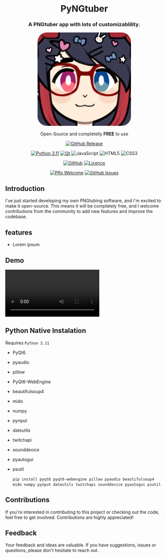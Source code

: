 <div align="center">

# PyNGtuber

### A PNGtuber app with lots of customizablility.

![hot icon](https://raw.githubusercontent.com/Gemmstone/PyNGtuber/master/docs/icon.png)

Open-Source and completelly **FREE** to use

[![GitHub Release](https://img.shields.io/github/v/release/Gemmstone/PyNGtuber?style=for-the-badge&logo=download&label=Download)](https://github.com/Gemmstone/PyNGtuber/releases/latest)

[![Python 3.11](https://img.shields.io/badge/python-3670A0?style=flat&logo=python&logoColor=ffdd54&label=3.11)](https://www.python.org/downloads/release/python-3110/)
[![Qt](https://img.shields.io/badge/Qt-%23217346.svg?style=flat&logo=Qt&logoColor=white&label=6)](https://doc.qt.io/qtforpython-6/)
![JavaScript](https://img.shields.io/badge/javascript-%23323330.svg?style=flat&logo=javascript&logoColor=%23F7DF1E)
![HTML5](https://img.shields.io/badge/html5-%23E34F26.svg?style=flat&logo=html5&logoColor=white)
![CSS3](https://img.shields.io/badge/css3-%231572B6.svg?style=flat&logo=css3&logoColor=white)

[![GitHub](https://img.shields.io/badge/GitHub-Source%20Code-grey?style=flat&logo=GitHub&logoColor=white&labelColor=grey)](https://github.com/aGemmstone/PyNGtuber)
[![Licence](https://img.shields.io/github/license/Gemmstone/PyNGtuber?style=flat)](./LICENSE)

[![PRs Welcome](https://img.shields.io/github/issues-pr/Gemmstone/PyNGtuber)](https://makeapullrequest.com)
[![GitHub Issues](https://img.shields.io/github/issues/Gemmstone/PyNGtuber)](https://github.com/Gemmstone/PyNGtuber/issues)

</div>

## Introduction

I've just started developing my own PNGtubing software, and I'm excited to make it open-source. This means it will be completely free, and I welcome contributions from the community to add new features and improve the codebase.

## features
-   Lorem ipsum

## Demo

<video src="https://github.com/Gemmstone/PyNGtuber/assets/31828821/fc5b1aa5-169c-4a53-8cef-9f7ddb45287b" controls="controls"></video>

## Python Native Instalation

Requires `Python 3.11`
- PyQt6
- pyaudio
- pillow
- PyQt6-WebEngine
- beautifulsoup4
- mido
- numpy
- pynput
- dateutils
- twitchapi
- sounddevice
- pyautogui
- psutil
  
  ```pip install pyqt6 pyqt6-webengine pillow pyaudio beautifulsoup4 mido numpy pynput dateutils twitchapi sounddevice pyautogui psutil```
  
## Contributions

If you're interested in contributing to this project or checking out the code, feel free to get involved. Contributions are highly appreciated!

## Feedback

Your feedback and ideas are valuable. If you have suggestions, issues or questions, please don't hesitate to reach out.
